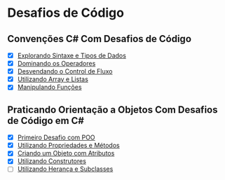 # Desafios de Código

## Convenções C# Com Desafios de Código

- [x] [Explorando Sintaxe e Tipos de Dados](/ExplorandoSintaxeETiposDeDados/Program.cs)
- [x] [Dominando os Operadores](/DominandoOsOperadores/Program.cs)
- [x] [Desvendando o Control de Fluxo](/DesvendadoOCOntroleDeFluxo/Program.cs)
- [x] [Utilizando Array e Listas](/UtilizandoArrayEListas/Program.cs)
- [x] [Manipulando Funções](/ManipulandoFuncoes/Program.cs)

## Praticando Orientação a Objetos Com Desafios de Código em C#

- [x] [Primeiro Desafio com POO](/PrimeiroDesafioComPOO/Program.cs)
- [x] [Utilizando Propriedades e Métodos](/UtilizandoPropriedadesEMetodos/Program.cs)
- [x] [Criando um Objeto com Atributos](/CriandoUmObjetoComAtributos/Program.cs)
- [x] [Utilizando Construtores](/UtilizandoContrutores/Program.cs)
- [ ] [Utilizando Herança e Subclasses](/UtilizandoHerancaESubclasses/Program.cs)
